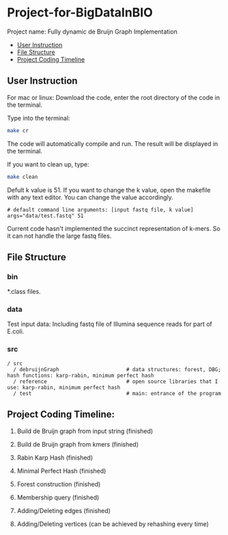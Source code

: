 # Project-for-BigDataInBIO

Project name: Fully dynamic de Bruijn Graph Implementation


- [User Instruction](#user-instruction)
- [File Structure](#file-structure)
- [Project Coding Timeline](#project-coding-timeline)



## User Instruction

For mac or linux: Download the code, enter the root directory of the code in the terminal.

Type into the terminal: 
```bash
make cr
```

The code will automatically compile and run. The result will be displayed in the terminal.

If you want to clean up, type:

```bash
make clean
```

Defult k value is 51. If you want to change the k value, open the makefile with any text editor. 
You can change the value accordingly.

```
# default command line arguments: [input fastq file, k value]
args="data/test.fastq" 51
```
Current code hasn't implemented the succinct representation of k-mers. So it can not handle the large 
fastq files.

## File Structure

### bin

*.class files.

### data

Test input data: Including fastq file of Illumina sequence reads for part of E.coli.

### src

```
/ src
  / debruijnGraph                      # data structures: forest, DBG; hash functions: karp-rabin, minimum perfect hash
  / reference                          # open source libraries that I use: karp-rabin, minimum perfect hash
  / test                               # main: entrance of the program
```

## Project Coding Timeline:

1. Build de Bruijn graph from input string (finished)

2. Build de Bruijn graph from kmers (finished)

3. Rabin Karp Hash (finished)

4. Minimal Perfect Hash (finished)

5. Forest construction (finished)

6. Membership query (finished)

7. Adding/Deleting edges (finished)

8. Adding/Deleting vertices (can be achieved by rehashing every time)
